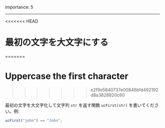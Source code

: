 importance: 5

---

<<<<<<< HEAD
# 最初の文字を大文字にする
=======
# Uppercase the first character
>>>>>>> e2f9e5840737e00846bfd492192d8a3828820c60

最初の文字を大文字化して文字列 `str` を返す関数 `ucFirst(str)` を書いてください。例:

```js
ucFirst("john") == "John";
```
